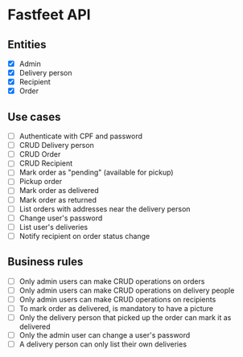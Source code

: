 # Fastfeet API

## Entities

- [x] Admin
- [x] Delivery person
- [x] Recipient
- [x] Order

## Use cases

- [ ] Authenticate with CPF and password
- [ ] CRUD Delivery person
- [ ] CRUD Order
- [ ] CRUD Recipient
- [ ] Mark order as "pending" (available for pickup)
- [ ] Pickup order
- [ ] Mark order as delivered
- [ ] Mark order as returned
- [ ] List orders with addresses near the delivery person
- [ ] Change user's password
- [ ] List user's deliveries
- [ ] Notify recipient on order status change

## Business rules

- [ ] Only admin users can make CRUD operations on orders
- [ ] Only admin users can make CRUD operations on delivery people
- [ ] Only admin users can make CRUD operations on recipients
- [ ] To mark order as delivered, is mandatory to have a picture
- [ ] Only the delivery person that picked up the order can mark it as delivered
- [ ] Only the admin user can change a user's password
- [ ] A delivery person can only list their own deliveries
